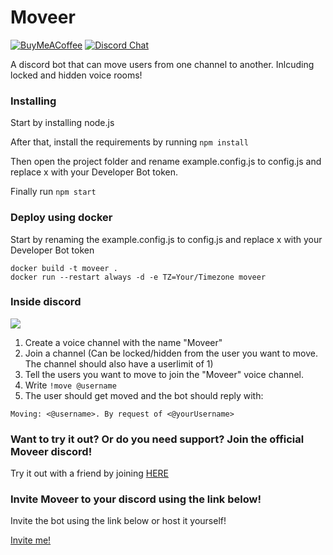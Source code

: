 
# Moveer
[![BuyMeACoffee](https://img.shields.io/badge/BuyMeACoffee-Donate-ff813f.svg?logo=CoffeeScript&style=flat-square)](https://www.buymeacoffee.com/Moveer)
[![Discord Chat](https://img.shields.io/discord/546695271242006549.svg)](https://discord.gg/KqaEfhb)

A discord bot that can move users from one channel to another. Inlcuding locked and hidden voice rooms!

### Installing

Start by installing node.js

After that, install the requirements by running ```npm install```

Then open the project folder and rename example.config.js to config.js and replace x with your Developer Bot token.

Finally run ```npm start```

### Deploy using docker

Start by renaming the example.config.js to config.js and replace x with your Developer Bot token
```
docker build -t moveer .
docker run --restart always -d -e TZ=Your/Timezone moveer
```


### Inside discord
![](https://media.giphy.com/media/S3moCmPvbhJCObeFkb/giphy.gif)
1. Create a voice channel with the name "Moveer"
2. Join a channel (Can be locked/hidden from the user you want to move. The channel should also have a userlimit of 1)
3. Tell the users you want to move to join the "Moveer" voice channel.
4. Write ```!move @username```
5. The user should get moved and the bot should reply with: 

```Moving: <@username>. By request of <@yourUsername>```


### Want to try it out? Or do you need support? Join the official Moveer discord!
Try it out with a friend by joining [HERE](https://discord.gg/KqaEfhb)
### Invite Moveer to your discord using the link below!

Invite the bot using the link below or host it yourself!

[Invite me!](https://discordapp.com/api/oauth2/authorize?client_id=564773724520185856&permissions=16777216&scope=bot)

